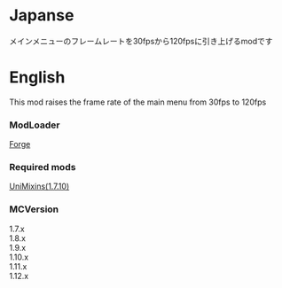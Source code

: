 # Japanse

メインメニューのフレームレートを30fpsから120fpsに引き上げるmodです <br />

# English

This mod raises the frame rate of the main menu from 30fps to 120fps


### ModLoader
[Forge](https://files.minecraftforge.net/net/minecraftforge/forge/)

### Required mods
[UniMixins(1.7.10)](https://modrinth.com/mod/unimixins)

### MCVersion
1.7.x <br />
1.8.x <br />
1.9.x <br />
1.10.x <br />
1.11.x <br />
1.12.x <br />